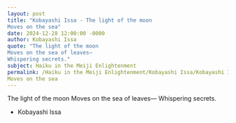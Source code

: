 ```yaml
---
layout: post
title: "Kobayashi Issa - The light of the moon
Moves on the sea"
date: 2024-12-28 12:00:00 -0000
author: Kobayashi Issa
quote: "The light of the moon
Moves on the sea of leaves—
Whispering secrets."
subject: Haiku in the Meiji Enlightenment
permalink: /Haiku in the Meiji Enlightenment/Kobayashi Issa/Kobayashi Issa - The light of the moon
Moves on the sea
---
```


The light of the moon
Moves on the sea of leaves—
Whispering secrets.

- Kobayashi Issa
